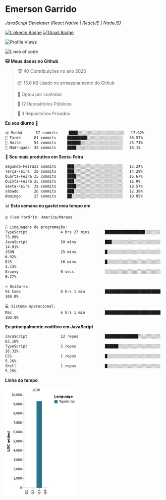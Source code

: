 # Emerson **Garrido**

*JavaScript Developer (React Native | ReactJS | NodeJS)*

[![Linkedin Badge](https://img.shields.io/badge/-Emerson%20Garrido-201B2D?style=flat-square&logo=Linkedin&logoColor=white&link=https://www.linkedin.com/in/emersongarrido/)](https://www.linkedin.com/in/emersongarrido/) 
[![Gmail Badge](https://img.shields.io/badge/-suportegarrido@gmail.com-201B2D?style=flat-square&logo=Gmail&logoColor=white&link=mailto:suportegarrido@gmail.com)](mailto:suportegarrido@gmail.com)


<!--START_SECTION:waka-->
![Profile Views](http://img.shields.io/badge/Visualizac%C3%B5es%20do%20perfil-12-blue)

![Lines of code](https://img.shields.io/badge/Desde%20o%20Hello%20World%20eu%20escrevi-21113%20linhas%20de%20c%C3%B3digo-blue)

**🐱 Meus dados no Github** 

> 🏆 40 Contribuições no ano 2020
 > 
> 📦 13.0 kB Usado no armazenamento do Github 
 > 
> 💼 Optou por contratar
 > 
> 📜 12 Repositórios Públicos
 > 
> 🔑 3 Repositórios Privados 

**Eu sou diurno 🐤** 

```text
🌞 Manhã      37 commits     ████░░░░░░░░░░░░░░░░░░░░░   17.62% 
🌆 Tarde      81 commits     █████████░░░░░░░░░░░░░░░░   38.57% 
🌃 Noite      54 commits     ██████░░░░░░░░░░░░░░░░░░░   25.71% 
🌙 Madrugada  38 commits     ████░░░░░░░░░░░░░░░░░░░░░   18.1%

```
📅 **Sou mais produtivo em Sexta-Feira** 

```text
Segunda-Feira32 commits     ███░░░░░░░░░░░░░░░░░░░░░░   15.24% 
Terça-Feira  30 commits     ███░░░░░░░░░░░░░░░░░░░░░░   14.29% 
Quarta-Feira 35 commits     ████░░░░░░░░░░░░░░░░░░░░░   16.67% 
Quinta-Feira 25 commits     ███░░░░░░░░░░░░░░░░░░░░░░   11.9% 
Sexta-Feira  39 commits     ████░░░░░░░░░░░░░░░░░░░░░   18.57% 
sábado       26 commits     ███░░░░░░░░░░░░░░░░░░░░░░   12.38% 
domingo      23 commits     ██░░░░░░░░░░░░░░░░░░░░░░░   10.95%

```


📊 **Esta semana eu gastei meu tempo em** 

```text
⌚︎ Fuso horário: America/Manaus

💬 Linguagens de programação: 
TypeScript               4 hrs 27 mins       ██████████████████░░░░░░░   73.89% 
JavaScript               50 mins             ███░░░░░░░░░░░░░░░░░░░░░░   14.01% 
JSON                     25 mins             █░░░░░░░░░░░░░░░░░░░░░░░░   6.92% 
EJS                      16 mins             █░░░░░░░░░░░░░░░░░░░░░░░░   4.43% 
Groovy                   0 secs              ░░░░░░░░░░░░░░░░░░░░░░░░░   0.27%

🔥 Editores: 
VS Code                  6 hrs 1 min         █████████████████████████   100.0%

💻 Sistema operacional: 
Mac                      6 hrs 1 min         █████████████████████████   100.0%

```

**Eu principalmente codifico em JavaScript** 

```text
JavaScript               12 repos            ███████████████░░░░░░░░░░   63.16% 
TypeScript               5 repos             ██████░░░░░░░░░░░░░░░░░░░   26.32% 
CSS                      1 repos             █░░░░░░░░░░░░░░░░░░░░░░░░   5.26% 
Shell                    1 repos             █░░░░░░░░░░░░░░░░░░░░░░░░   5.26%

```


**Linha do tempo**

![Chart not found](https://github.com/EmersonGarrido/EmersonGarrido/blob/master/charts/bar_graph.png) 


<!--END_SECTION:waka-->